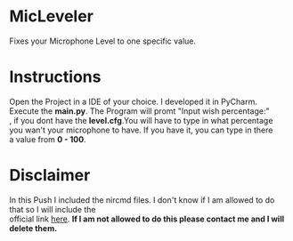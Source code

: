 # MicLeveler
Fixes your Microphone Level to one specific value.

# Instructions
Open the Project in a IDE of your choice. I developed it in PyCharm.</br>
Execute the <b>main.py</b>. The Program will promt "Input wish percentage:"</br>
, if you dont have the <b>level.cfg</b>.You will have to type in what percentage</br>
you wan't your microphone to have. If you have it, you can type in there</br>
a value from <b>0 - 100</b>.

# Disclaimer
In this Push I included the nircmd files. I don't know if I am allowed to do that so I will include the </br>
official link <a href="https://www.nirsoft.net/utils/nircmd.html">here</a>.
<b>If I am not allowed to do this please contact me and I will delete them.</b>
